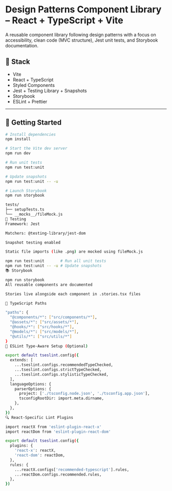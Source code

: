 # Design Patterns Component Library – React + TypeScript + Vite

A reusable component library following design patterns with a focus on accessibility, clean code (MVC structure), Jest unit tests, and Storybook documentation.

## 🧱 Stack

- Vite
- React + TypeScript
- Styled Components
- Jest + Testing Library + Snapshots
- Storybook
- ESLint + Prettier

---

## 🚀 Getting Started

```bash
# Install dependencies
npm install

# Start the Vite dev server
npm run dev

# Run unit tests
npm run test:unit

# Update snapshots
npm run test:unit -- -u

# Launch Storybook
npm run storybook

tests/
├── setupTests.ts
└── __mocks__/fileMock.js
🧪 Testing
Framework: Jest

Matchers: @testing-library/jest-dom

Snapshot testing enabled

Static file imports (like .png) are mocked using fileMock.js

npm run test:unit       # Run all unit tests
npm run test:unit -- -u # Update snapshots
📚 Storybook

npm run storybook
All reusable components are documented

Stories live alongside each component in .stories.tsx files

🔧 TypeScript Paths

"paths": {
  "@components/*": ["src/components/*"],
  "@assets/*": ["src/assets/*"],
  "@hooks/*": ["src/hooks/*"],
  "@models/*": ["src/models/*"],
  "@utils/*": ["src/utils/*"]
}
📏 ESLint Type-Aware Setup (Optional)

export default tseslint.config({
  extends: [
    ...tseslint.configs.recommendedTypeChecked,
    ...tseslint.configs.strictTypeChecked,
    ...tseslint.configs.stylisticTypeChecked,
  ],
  languageOptions: {
    parserOptions: {
      project: ['./tsconfig.node.json', './tsconfig.app.json'],
      tsconfigRootDir: import.meta.dirname,
    },
  },
})
🔍 React-Specific Lint Plugins

import reactX from 'eslint-plugin-react-x'
import reactDom from 'eslint-plugin-react-dom'

export default tseslint.config({
  plugins: {
    'react-x': reactX,
    'react-dom': reactDom,
  },
  rules: {
    ...reactX.configs['recommended-typescript'].rules,
    ...reactDom.configs.recommended.rules,
  },
})
```
